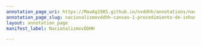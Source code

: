 ```yaml
---
annotation_page_uri: https://MauAg1985.github.io/nvddhh/annotations/nacionalismovddhh-canvas-1-procedimiento-de-inhumacion.json
annotation_page_slug: nacionalismovddhh-canvas-1-procedimiento-de-inhumacion
layout: annotation_page
manifest_label: NacionalismovDDHH

---
```

